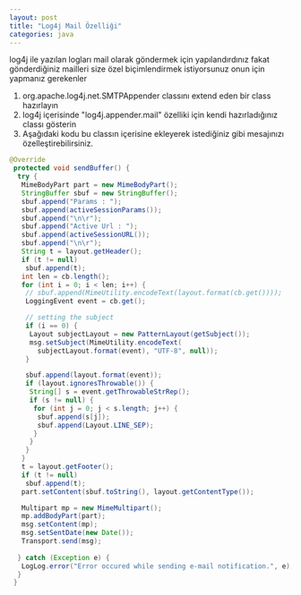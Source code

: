 ```yaml
---
layout: post
title: "Log4j Mail Özelliği"
categories: java
---
```

log4j ile yazılan logları mail olarak göndermek için yapılandırdınız fakat gönderdiğiniz mailleri size özel biçimlendirmek istiyorsunuz onun için yapmanız gerekenler

1. org.apache.log4j.net.SMTPAppender classını extend eden bir class hazırlayın
2. log4j içerisinde "log4j.appender.mail" özelliki için kendi hazırladığınız classı gösterin
3.  Aşağıdaki kodu bu classın içerisine ekleyerek istediğiniz gibi mesajınızı özelleştirebilirsiniz.
```java
@Override
 protected void sendBuffer() {  
  try {
   MimeBodyPart part = new MimeBodyPart();
   StringBuffer sbuf = new StringBuffer();
   sbuf.append("Params : ");
   sbuf.append(activeSessionParams());
   sbuf.append("\n\r");
   sbuf.append("Active Url : ");
   sbuf.append(activeSessionURL());
   sbuf.append("\n\r");
   String t = layout.getHeader();
   if (t != null)
    sbuf.append(t);
   int len = cb.length();
   for (int i = 0; i < len; i++) {
    // sbuf.append(MimeUtility.encodeText(layout.format(cb.get())));
    LoggingEvent event = cb.get();

    // setting the subject
    if (i == 0) {
     Layout subjectLayout = new PatternLayout(getSubject());
     msg.setSubject(MimeUtility.encodeText(
       subjectLayout.format(event), "UTF-8", null));
    }

    sbuf.append(layout.format(event));
    if (layout.ignoresThrowable()) {
     String[] s = event.getThrowableStrRep();
     if (s != null) {
      for (int j = 0; j < s.length; j++) {
       sbuf.append(s[j]);
       sbuf.append(Layout.LINE_SEP);
      }
     }
    }
   }
   t = layout.getFooter();
   if (t != null)
    sbuf.append(t);
   part.setContent(sbuf.toString(), layout.getContentType());

   Multipart mp = new MimeMultipart();
   mp.addBodyPart(part);
   msg.setContent(mp);
   msg.setSentDate(new Date());
   Transport.send(msg);
   
  } catch (Exception e) {
   LogLog.error("Error occured while sending e-mail notification.", e);
  }
 }
```